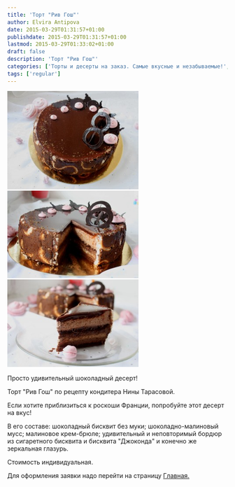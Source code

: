 ```yaml
---
title: 'Торт "Рив Гош"'
author: Elvira Antipova
date: 2015-03-29T01:31:57+01:00
publishdate: 2015-03-29T01:31:57+01:00
lastmod: 2015-03-29T01:33:02+01:00
draft: false
description: 'Торт "Рив Гош"'
categories: ['Торты и десерты на заказ. Самые вкусные и незабываемые!', 'Basic posts']
tags: ['regular']
---
```



[![IMG_3640](IMG_3640-300x225.jpg)](IMG_3640.jpg)[![IMG_3699](IMG_3699-300x200.jpg)](IMG_3699.jpg) [![IMG_3693](IMG_3693-300x200.jpg)](IMG_3693.jpg)
 
Просто удивительный шоколадный десерт!
 
Торт "Рив Гош" по рецепту кондитера Нины Тарасовой.
 
Если хотите приблизиться к роскоши Франции, попробуйте этот десерт на вкус!
 
В его составе: шоколадный бисквит без муки; шоколадно-малиновый мусс; малиновое крем-брюле; удивительный и неповторимый бордюр из сигаретного бисквита и бисквита "Джоконда" и конечно же зеркальная глазурь.
 
Стоимость индивидуальная.
 
Для оформления заявки надо перейти на страницу [Главная.](../shop)

